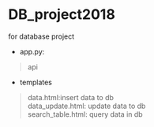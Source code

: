 # DB_project2018
for database project

* app.py:
> api

* templates 
> data.html:insert data to db <br />
> data_update.html: update data to db   
> search_table.html: query data in db



